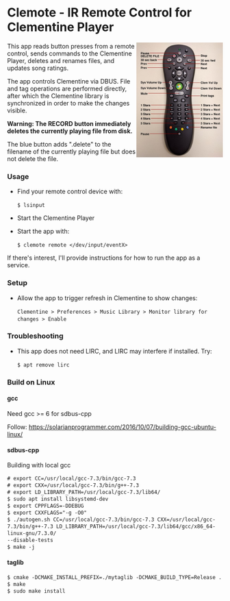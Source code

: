 # Clemote - IR Remote Control for Clementine Player

<img align="right" width="40%" src="./assets/remote-labels.jpg">

This app reads button presses from a remote control, sends commands to the Clementine Player, deletes and renames files, and updates song ratings.

The app controls Clementine via DBUS. File and tag operations are performed directly, after which the Clementine library is synchronized in order to make the changes visible.

**Warning: The RECORD button immediately deletes the currently playing file from disk.**

The blue button adds ".delete" to the filename of the currently playing file but does not delete the file.

### Usage

* Find your remote control device with:

    `$ lsinput`

* Start the Clementine Player
* Start the app with:

    `$ clemote remote </dev/input/eventX>`

If there's interest, I'll provide instructions for how to run the app as a service.

### Setup

* Allow the app to trigger refresh in Clementine to show changes:

    `Clementine > Preferences > Music Library > Monitor library for changes > Enable`

### Troubleshooting

* This app does not need LIRC, and LIRC may interfere if installed. Try:

    `$ apt remove lirc`

### Build on Linux

#### gcc

Need gcc >= 6 for sdbus-cpp

Follow: https://solarianprogrammer.com/2016/10/07/building-gcc-ubuntu-linux/

#### sdbus-cpp

Building with local gcc

    # export CC=/usr/local/gcc-7.3/bin/gcc-7.3
    # export CXX=/usr/local/gcc-7.3/bin/g++-7.3
    # export LD_LIBRARY_PATH=/usr/local/gcc-7.3/lib64/
    $ sudo apt install libsystemd-dev
    $ export CPPFLAGS=-DDEBUG
    $ export CXXFLAGS="-g -O0"
    $ ./autogen.sh CC=/usr/local/gcc-7.3/bin/gcc-7.3 CXX=/usr/local/gcc-7.3/bin/g++-7.3 LD_LIBRARY_PATH=/usr/local/gcc-7.3/lib64/gcc/x86_64-linux-gnu/7.3.0/
    --disable-tests
    $ make -j

#### taglib

    $ cmake -DCMAKE_INSTALL_PREFIX=./mytaglib -DCMAKE_BUILD_TYPE=Release .
    $ make
    $ sudo make install
